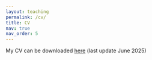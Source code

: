 ```yaml
---
layout: teaching
permalink: /cv/
title: CV
nav: true
nav_order: 5
---
```


My CV can be downloaded [here](https://wenhaojiangsoc.github.io/assets/pdf/example_pdf.pdf) (last update June 2025)
